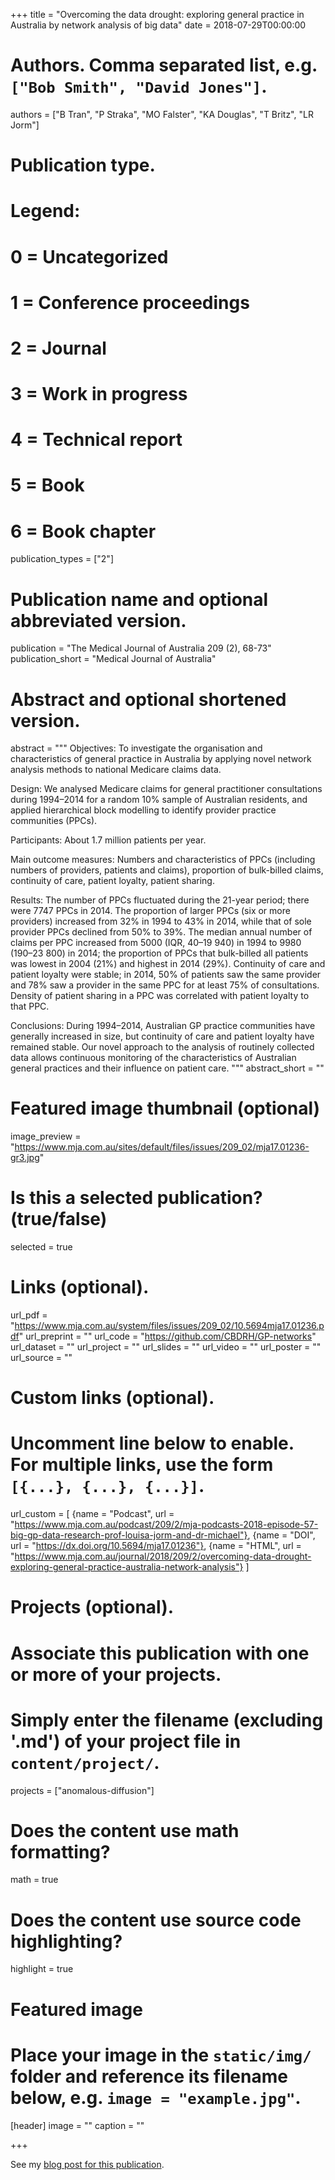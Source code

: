 +++
title = "Overcoming the data drought: exploring general practice in Australia by network analysis of big data"
date = 2018-07-29T00:00:00

# Authors. Comma separated list, e.g. `["Bob Smith", "David Jones"]`.
authors = ["B Tran", "P Straka", "MO Falster", "KA Douglas", "T Britz", "LR Jorm"]

# Publication type.
# Legend:
# 0 = Uncategorized
# 1 = Conference proceedings
# 2 = Journal
# 3 = Work in progress
# 4 = Technical report
# 5 = Book
# 6 = Book chapter
publication_types = ["2"]

# Publication name and optional abbreviated version.
publication = "The Medical Journal of Australia 209 (2), 68-73"
publication_short = "Medical Journal of Australia"

# Abstract and optional shortened version.
abstract = """
  Objectives: To investigate the organisation and characteristics of general practice in Australia by applying novel network analysis methods to national Medicare claims data.

  Design: We analysed Medicare claims for general practitioner consultations during 1994–2014 for a random 10% sample of Australian residents, and applied hierarchical block modelling to identify provider practice communities (PPCs).

  Participants: About 1.7 million patients per year.

  Main outcome measures: Numbers and characteristics of PPCs (including numbers of providers, patients and claims), proportion of bulk-billed claims, continuity of care, patient loyalty, patient sharing.

  Results: The number of PPCs fluctuated during the 21-year period; there were 7747 PPCs in 2014. The proportion of larger PPCs (six or more providers) increased from 32% in 1994 to 43% in 2014, while that of sole provider PPCs declined from 50% to 39%. The median annual number of claims per PPC increased from 5000 (IQR, 40–19 940) in 1994 to 9980 (190–23 800) in 2014; the proportion of PPCs that bulk-billed all patients was lowest in 2004 (21%) and highest in 2014 (29%). Continuity of care and patient loyalty were stable; in 2014, 50% of patients saw the same provider and 78% saw a provider in the same PPC for at least 75% of consultations. Density of patient sharing in a PPC was correlated with patient loyalty to that PPC.

  Conclusions: During 1994–2014, Australian GP practice communities have generally increased in size, but continuity of care and patient loyalty have remained stable. Our novel approach to the analysis of routinely collected data allows continuous monitoring of the characteristics of Australian general practices and their influence on patient care.
"""
abstract_short = ""

# Featured image thumbnail (optional)
image_preview = "https://www.mja.com.au/sites/default/files/issues/209_02/mja17.01236-gr3.jpg"

# Is this a selected publication? (true/false)
selected = true


# Links (optional).
url_pdf = "https://www.mja.com.au/system/files/issues/209_02/10.5694mja17.01236.pdf"
url_preprint = ""
url_code = "https://github.com/CBDRH/GP-networks"
url_dataset = ""
url_project = ""
url_slides = ""
url_video = ""
url_poster = ""
url_source = ""

# Custom links (optional).
#   Uncomment line below to enable. For multiple links, use the form `[{...}, {...}, {...}]`.
url_custom = [
    {name = "Podcast", url = "https://www.mja.com.au/podcast/209/2/mja-podcasts-2018-episode-57-big-gp-data-research-prof-louisa-jorm-and-dr-michael"},
    {name = "DOI", url = "https://dx.doi.org/10.5694/mja17.01236"},
    {name = "HTML", url = "https://www.mja.com.au/journal/2018/209/2/overcoming-data-drought-exploring-general-practice-australia-network-analysis"}
]

# Projects (optional).
#   Associate this publication with one or more of your projects.
#   Simply enter the filename (excluding '.md') of your project file in `content/project/`.
projects = ["anomalous-diffusion"]


# Does the content use math formatting?
math = true

# Does the content use source code highlighting?
highlight = true

# Featured image
# Place your image in the `static/img/` folder and reference its filename below, e.g. `image = "example.jpg"`.
[header]
image = ""
caption = ""

+++

See my [blog post for this publication](/post/2018-07-mja-paper/).
